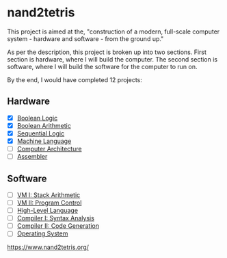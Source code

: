 # nand2tetris
This project is aimed at the, "construction of a modern, full-scale computer system - hardware and software - from the ground up."

As per the description, this project is broken up into two sections. First section is hardware, where I will build the computer. The second section is software, where I will build the software for the computer to run on.

By the end, I would have completed 12 projects:

## Hardware
- [x] [Boolean Logic](https://www.nand2tetris.org/project01)
- [x] [Boolean Arithmetic](https://www.nand2tetris.org/project02)
- [x] [Sequential Logic](https://www.nand2tetris.org/project03)
- [x] [Machine Language](https://www.nand2tetris.org/project04)
- [ ] [Computer Architecture](https://www.nand2tetris.org/project05)
- [ ] [Assembler](https://www.nand2tetris.org/project06)
## Software
- [ ] [VM I: Stack Arithmetic](https://www.nand2tetris.org/project07)
- [ ] [VM II: Program Control](https://www.nand2tetris.org/project08)
- [ ] [High-Level Language](https://www.nand2tetris.org/project09)
- [ ] [Compiler I: Syntax Analysis](https://www.nand2tetris.org/project10)
- [ ] [Compiler II: Code Generation](https://www.nand2tetris.org/project11)
- [ ] [Operating System](https://www.nand2tetris.org/project12)

https://www.nand2tetris.org/
